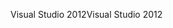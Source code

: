 <span data-ttu-id="a3309-101">Visual Studio 2012</span><span class="sxs-lookup"><span data-stu-id="a3309-101">Visual Studio 2012</span></span>